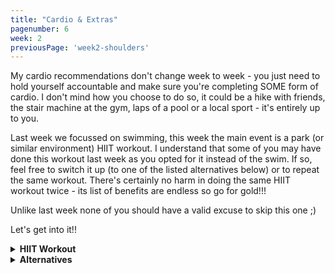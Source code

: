 ```yaml
---
title: "Cardio & Extras"
pagenumber: 6
week: 2
previousPage: 'week2-shoulders'
---
```

My cardio recommendations don't change week to week - you just need to hold yourself accountable and make sure you're completing SOME form of cardio. I don't mind how you choose to do so, it could be a hike with friends, the stair machine at the gym, laps of a pool or a local sport - it's entirely up to you.

Last week we focussed on swimming, this week the main event is a park (or similar environment) HIIT workout. I understand that some of you may have done this workout last week as you opted for it instead of the swim. If so, feel free to switch it up (to one of the listed alternatives below) or to repeat the same workout. There's certainly no harm in doing the same HIIT workout twice - its list of benefits are endless so go for gold!!!

Unlike last week none of you should have a valid excuse to skip this one ;)

Let's get into it!!

<details>
<summary><b>HIIT Workout</b></summary>

- [ITEMS REQUIRED]: Water bottle, phone (timer), markers (I use my hat and a water bottle)

- Go to your local park (if weather permits) and do the following:

- Warm-up:

- Light jog around the park (roughly 3-5 mins)

- Bodyweight squats, arm circles, any stretching you want to include

Workout:

- [Place markers 25m apart, do all your exercises at one marker and use the other as your point of reference for sprints]

- I place my water bottle where I am and hat (or other item) at ~25m away

- x10 push-ups

- x10 jump-squats [Normal body weight squats - jump at the top]

- x20 mountain climbers [lie in a plank position and raise your knee to your chest, repeat 20 times (10 per leg) at a rapid pace]

- x1 25m sprint, 25m jog back to starting position

- 45 second rest

REPEAT 3 TIMES

- x10 burpees [basically a push-up superset with a jump-squat]

- x20 body-weight squats

- Lunge 25m (to your reference point)

- Sprint back

- 60 second rest

- REPEAT 3 TIMES

Cool-down:

- Go for a well-deserved walk/lap around the park. I like to listen to relaxing music, walk slowly and enjoy mother nature before heading home - well done!!

</details>

<details>
<summary><b>Alternatives</b></summary>

Swim:

Tips

- Get into a breathing rhythm - breath out for 3 strokes while underwater then breathe in and repeat, rotating your head (breathing) on both sides of your body

- If you don't breathe out all of the air in your lungs while underwater then this leaves space for half as much air to be inhaled on your breath in, it also leaves a build up of waste gases in your lungs making you feel more out of breath. So relax underwater and breath out all the oxygen in your lungs in a slow and controlled manner 
  
- Extended, long arm movement forward, as your palm hits the water sweep your arm backwards and down so your forearm is vertical underwater

- Pull your arm all the way backwards, don't give up on that stroke once your hand passes your face

- Breathe when your arm is 'recovering' out of the water, so quickly rotate your head for a breath as the arm on that side is out of the water

- Look down and slightly forward and kick with your toes pointed! 

Easy Swim Workout:

Warm-up:

- Swim 4 lengths of freestyle (up and back in a 25m pool) without stopping.

- 45-second rest.
  
Speed and Endurance Set (2 sets of slow up, fast back):

- Swim 1 slow length up the pool, then 1 length back at a comfortable pace.
  
- 45-second rest.
  
- Swim 1 slow length up the pool, then 1 length back at a comfortable pace.
  
- 45-second rest.

Cooldown:

Swim 4 lengths at a relaxed pace to finish.

Intermediate Swim Workout:

Warm-up:

- Swim 10 lengths of freestyle (one length is 25m) without stopping

- 30-second rest
  
Speed and Endurance Set (3 sets of slow up, fast back):

- Swim 1 slow length up the pool, then immediately 1 length back as fast as you can

- 30-second rest

- Swim 1 slow length up the pool, then immediately 1 length back as fast as you can
  
- 30-second rest

- Swim 1 slow length up the pool, then immediately 1 length back as fast as you can
  
- 30-second rest

Cool down:

- Swim 4 lengths at a relaxed pace to finish

Hard Swim Workout:

Warm-up:

- Swim 12 lengths of freestyle (up and back in a 25m pool) without stopping.
  
- 20-second rest.
  
Speed and Endurance Set (3 sets of slow up, fast back):

- Swim 1 slow length up the pool, then immediately 1 length back as fast as you can

- 20-second rest

- Swim 1 slow length up the pool, then immediately 1 length back as fast as you can
  
- 20-second rest

- Swim 1 slow length up the pool, then immediately 1 length back as fast as you can
  
- 20-second rest

Cool down:

- Swim 6 lengths at a relaxed pace to finish

Online Pilates:

- I recommend Move With Nicole on Youtube:

- [MoveWithNicole](https://www.youtube.com/@MoveWithNicole)

- She has great workouts for the whole body, legs, abs, upper body, lower body and stretching - I like to try incorporate minimum one workout per week

Outdoor Jogging:

Warm-up:

- Light dynamic stretching (leg swings, arm circles, etc.) for 5-7 minutes while walking
  
Main Workout:

- Jog at a steady pace for 30 minutes.

- At the 10 minute mark, jog slightly faster for 2 minutes (about a 10% increase in speed)

- Recover by relaxing with 1 minute of easy-paced recovery jogging
  
- At the 20 minute mark, repeat the fast jog for 2 minutes with a 1 minut recovery after
   
Cooldown:

- Slow jog or brisk walk for 5 minutes.
  
- Static stretching for major muscle groups (quads, hamstrings, calves, etc.) for 5-7 minutes.

- Aim for a total workout time of 30-45 mins

</details>

